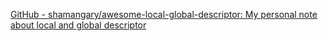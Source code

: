 
[GitHub - shamangary/awesome-local-global-descriptor: My personal note about local and global descriptor](https://github.com/shamangary/awesome-local-global-descriptor)
